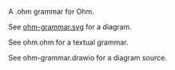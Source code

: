 A .ohm grammar for Ohm.
 
See [ohm-grammar.svg](ohm-grammar.svg) for a diagram.

See ohm.ohm for a textual grammar.

See ohm-grammar.drawio for a diagram source.

